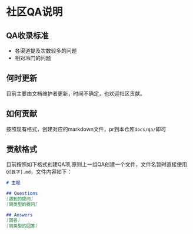 ﻿# 社区QA说明

## QA收录标准

- 各渠道提及次数较多的问题
- 相对冷门的问题

## 何时更新

目前主要由文档维护者更新，时间不确定，也欢迎社区贡献。

## 如何贡献

按照现有格式，创建对应的markdown文件，pr到本仓库`docs/qa/`即可

## 贡献格式

目前按照如下格式创建QA项,原则上一组QA创建一个文件，文件名暂时直接使用`Q[数字].md`，文件内容如下：

```md
# 主题

## Questions
[遇到的提问]
[同类型的提问]

## Answers
[回答]
[同类型的回答]
```

